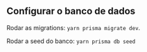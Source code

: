 ## Configurar o banco de dados

Rodar as migrations: `yarn prisma migrate dev`.

Rodar a seed do banco: `yarn prisma db seed`
